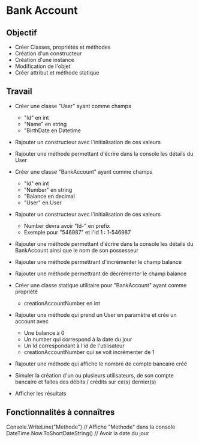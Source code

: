 # Bank Account

## Objectif
- Créer Classes, propriétés et méthodes
- Création d'un constructeur
- Création d'une instance
- Modification de l'objet
- Créer attribut et méthode statique

## Travail
- Créer une classe "User" ayant comme champs
    - "Id" en int
    - "Name" en string
    - "BirthDate en Datetime
- Rajouter un constructeur avec l'initialisation de ces valeurs
- Rajouter une méthode permettant d'écrire dans la console les détails du User


- Créer une classe "BankAccount" ayant comme champs
    - "Id" en int
    - "Number" en string
    - "Balance en decimal
    - "User" en User
- Rajouter un constructeur avec l'initialisation de ces valeurs
    - Number devra avoir "Id-" en prefix 
    - Exemple pour "546987" et  l'Id 1 : 1-546987
- Rajouter une méthode permettant d'écrire dans la console les détails du BankAccount ainsi que le nom de son possesseur
- Rajouter une méthode permettrant d'incrémenter le champ balance
- Rajouter une méthode permettrant de décrémenter le champ balance

- Créer une classe statique utilitaire pour "BankAccount" ayant comme propriété
    - creationAccountNumber en int
- Rajouter une méthode qui prend un User en paramètre et crée un account avec
    - Une balance à 0
    - Un number qui correspond à la date du jour
    - Un Id correspondant à l'id de l'utilisateur
    - creationAccountNumber qui se voit incrémenter de 1
- Rajouter une méthode qui affiche le nombre de compte bancaire créé

- Simuler la création d'un ou plusieurs utilisateurs, de son compte bancaire et faites des débits / crédits sur ce(s) dernier(s)
- Afficher les résultats

## Fonctionnalités à connaîtres
Console.WriteLine("Methode") // Affiche "Methode" dans la console
DateTime.Now.ToShortDateString() // Avoir la date du jour 